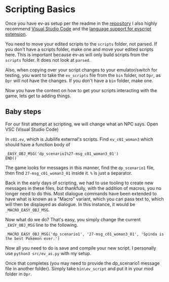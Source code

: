# Scripting Basics

Once you have ev-as setup per the readme in the [repository](https://github.com/z80rotom/ev-as) I also highly recommend [Visual Studio Code](https://code.visualstudio.com/) and the [language support for evscript extension](https://marketplace.visualstudio.com/items?itemName=Heroj04.bdsp-evscript-language-support).

You need to move your edited scripts to the `scripts` folder, not parsed. If you don't have a scripts folder, make one and move your edited scripts here. This is important because ev-as will only build scripts from the `scripts` folder. It does not look at `parsed`.

Also, when copying over your script changes to your emulator/switch for testing, you want to take the `ev_scripts` file from the `bin` folder, not `Dpr`, as `Dpr` will not have the changes. If you don't have a `bin` folder, make one.

Now you have the context on how to get your scripts interacting with the game, lets get to adding things.

## Baby steps

For our first attempt at scripting, we will change what an NPC says. Open VSC (Visual Studio Code)

In `c01.ev`, which is Jubilife external's scripts. Find `ev_c01_woman3` which should have a function body of

```evscript
_EASY_OBJ_MSG('dp_scenario1%27-msg_c01_woman3_01')
END()
```

The game looks for messages in this manner, find the `dp_scenario1` file, then find `27-msg_c01_woman3_01` inside it. `%` is just a separator.

Back in the early days of scripting, we had to use tooling to create new messages in these files, but thankfully, with the addition of macros, you no longer need to do this.
Most dialogue commands have been extended to have what is known as a "Macro" variant, which you can pass text to, which will then be displayed as dialogue. In this instance,  it would be `_MACRO_EASY_OBJ_MSG`.

Now what do we do? That's easy, you simply change the current `_EASY_OBJ_MSG` line to the following.

`_MACRO_EASY_OBJ_MSG('dp_scenario1', '27-msg_c01_woman3_01', 'Spinda is the best Pokémon ever.')`

Now all you need to do is save and compile your new script. I personally use `python3 src/ev_as.py` with my setup.

Once that completes (you may need to provide the dp_scenario1 message file in another folder).  Simply take `bin\ev_script` and put it in your mod folder in `Dpr`.
